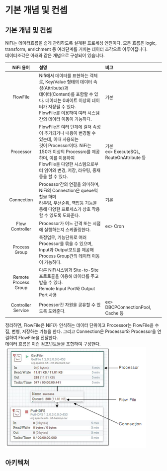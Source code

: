# 기본 개념 및 컨셉

## 기본 개념 및 컨셉
NiFi는 데이터흐름을 쉽게 관리하도록 설계된 프로세싱 엔진이다. 모든 흐름은 logic, transform, enrichment 등 여러단계를 거치는 데이터 조각으로 이루어집니다.<br/>
데이터조각은 아래와 같은 개념으로 구성되어 있습니다.


| NiFi 용어 | 설명 | 비고 |
|:--------:|:--------|:--------|
| FlowFile | Nifi에서 데이터를 표현하는 객체로, Key/Value 형태의 데이터 속성(Attribute)과<br/> 데이터(Content)를 포함할 수 있다. 데이터는 0바이트 이상의 데이터가 저장될 수 있다.<br/> FlowFile를 이용하여 여러 시스템 간의 데이터 이동이 가능하다. | 기본 |
| Processor | FlowFile은 여러 단계에 걸쳐 속성이 추가되거나 내용이 변경될 수 있는데, 이때 사용되는<br/>것이 Processor이다. NiFi는 150개 이상의 Processro를 제공하며, 이를 이용하여<br/>FlowFile을 다양한 시스템으로부터 읽어와 변경, 저장, 라우팅, 중재 등을  할 수 있다. | 기본<br/> ex> ExecuteSQL, RouteOnAttribute 등 |
| Connection | Processor간의 연결을 의미하며, NiFi의 Connection은 queue역할을 하며<br/> 라우팅, 우선순위, 역압등 기능을 통해 다양한 프로세스가  상호 작용할 수 있도록 도와준다. | 기본 |
| Flow Controller | Processor가 어느 간격 또는 시점에 실행하는지 스케줄링한다. | ex> Cron |
| Process Group | 특정업무, 기능단위로 여러 Processor를 묶을 수 있으며,<br/>Input과 Output포트를 제공해 Process Group간의 데이터 이동이 가능하다. |  |
| Remote<br/>Process Group | 다른 NiFi시스템과 Site-to-Site 프로토콜을 이용해 데이터를 주고 받을 수 있다.<br/>Remote Input Port와 Output Port 사용 |  |
| Controller Service | Processor간 자원을 공유할 수 있도록 도와준다. | ex> DBCPConnectionPool, Cache 등 |


정리하면, FlowFile은 NiFi가 인식하는 데이터 단위이고 Processor는 FlowFile을 수집, 변형, 저장하는 기능을 한다. 그리고 Connection은 Processor와 Processor을 연결하여 FlowFile을 전달한다.<br/>
데이터 흐름은 이런 컴포넌트들을 조합하여 구성한다.
<br/><img src="../image/image28.png"></img><br/>

## 아키텍쳐
